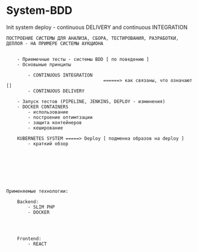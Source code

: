 # System-BDD
Init system deploy - continuous DELIVERY and continuous INTEGRATION



    ПОСТРОЕНИЕ СИСТЕМЫ ДЛЯ АНАЛИЗА, СБОРА, ТЕСТИРОВАНИЯ, РАЗРАБОТКИ, ДЕПЛОЯ - НА ПРИМЕРЕ СИСТЕМЫ АУКЦИОНА


        - Приемечные тесты - системы BDD [ по поведению ]
        - Основыные принципы

            - CONTINUOUS INTEGRATION
                                        ======> как связаны, что означают []
            - CONTINUOUS DELIVERY

        - Запуск тестов (PIPELINE, JENKINS, DEPLOY - изминения)
        - DOCKER CONTAINERS
            - использование
            - построение оптимтзации
            - защита контейнеров
            - кеширование

        KUBERNETES SYSTEM =====> Deploy [ подменна образов на deploy ]
            - краткий обзор








    Применяемые технологии:

        Backend:
            - SLIM PHP
            - DOCKER




        Frontend:
            - REACT



